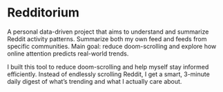 # Redditorium
A personal data-driven project that aims to understand and summarize Reddit activity patterns. Summarize both my own feed and feeds from specific communities. 
Main goal: reduce doom-scrolling and explore how online attention predicts real-world trends.

I built this tool to reduce doom-scrolling and help myself stay informed efficiently. Instead of endlessly scrolling Reddit, I get a smart, 3-minute daily digest of what’s trending and what I actually care about.
